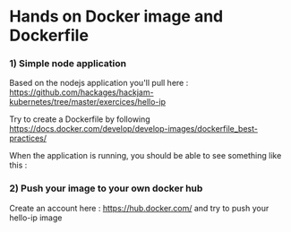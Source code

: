 # Hands on Docker image and Dockerfile

### 1) Simple node application

Based on the nodejs application you'll pull here : https://github.com/hackages/hackjam-kubernetes/tree/master/exercices/hello-ip

Try to create a Dockerfile by following https://docs.docker.com/develop/develop-images/dockerfile_best-practices/

When the application is running, you should be able to see something like this : 

### 2) Push your image to your own docker hub 

Create an account here : https://hub.docker.com/ and try to push your hello-ip image